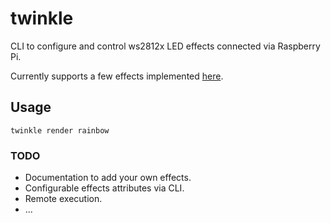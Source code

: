 # twinkle

CLI to configure and control ws2812x LED effects connected via Raspberry Pi.

Currently supports a few effects implemented [here][effects].

## Usage

```
twinkle render rainbow
```

### TODO

- Documentation to add your own effects.
- Configurable effects attributes via CLI.
- Remote execution.
- ...


[effects]: https://github.com/vipul-sharma20/twinkle/tree/master/twinkle/effects
